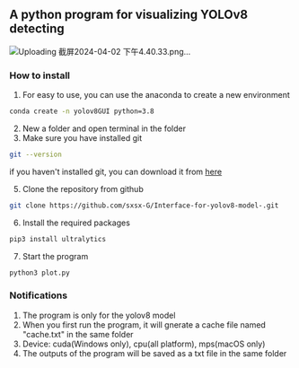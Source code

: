 ## A python program for visualizing YOLOv8 detecting

![Uploading 截屏2024-04-02 下午4.40.33.png…]()

### How to install
1. For easy to use, you can use the anaconda to create a new environment
```bash
conda create -n yolov8GUI python=3.8
```
2. New a folder and open terminal in the folder
3. Make sure you have installed git
```bash
git --version
```
if you haven't installed git, you can download it from [here](https://git-scm.com/downloads)

5. Clone the repository from github
```bash
git clone https://github.com/sxsx-G/Interface-for-yolov8-model-.git
```
6. Install the required packages
```bash
pip3 install ultralytics
```
7. Start the program
```bash
python3 plot.py
```
### Notifications
1. The program is only for the yolov8 model
2. When you first run the program, it will gnerate a cache file named "cache.txt" in the same folder
3. Device: cuda(Windows only), cpu(all platform), mps(macOS only)
4. The outputs of the program will be saved as a txt file in the same folder
